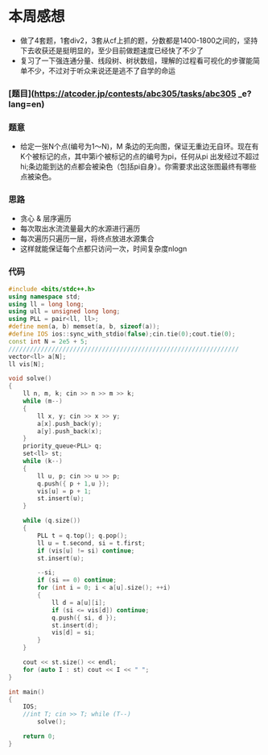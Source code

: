# 本周感想
- 做了4套题，1套div2，3套从cf上抓的题，分数都是1400-1800之间的，坚持下去收获还是挺明显的，至少目前做题速度已经快了不少了
- 复习了一下强连通分量、线段树、树状数组，理解的过程看可视化的步骤能简单不少，不过对于听众来说还是逃不了自学的命运
### [题目](https://atcoder.jp/contests/abc305/tasks/abc305 _e?lang=en)
### 题意
- 给定一张N个点(编号为1～N)，M 条边的无向图，保证无重边无自环。现在有K个被标记的点，其中第i个被标记的点的编号为pi，任何从pi
出发经过不超过hi;条边能到达的点都会被染色（包括pi自身）。你需要求出这张图最终有哪些点被染色。
### 思路
- 贪心 & 层序遍历
- 每次取出水流流量最大的水源进行遍历
- 每次遍历只遍历一层，将终点放进水源集合
- 这样就能保证每个点都只访问一次，时间复杂度nlogn
### 代码
~~~c++
#include <bits/stdc++.h>
using namespace std;
using ll = long long;
using ull = unsigned long long;
using PLL = pair<ll, ll>;
#define mem(a, b) memset(a, b, sizeof(a));
#define IOS ios::sync_with_stdio(false);cin.tie(0);cout.tie(0);
const int N = 2e5 + 5;
////////////////////////////////////////////////////////////////
vector<ll> a[N];
ll vis[N];

void solve()
{
    ll n, m, k; cin >> n >> m >> k;
    while (m--)
    {
        ll x, y; cin >> x >> y;
        a[x].push_back(y);
        a[y].push_back(x);
    }
    priority_queue<PLL> q;
    set<ll> st;
    while (k--)
    {
        ll u, p; cin >> u >> p;
        q.push({ p + 1,u });
        vis[u] = p + 1;
        st.insert(u);
    }

    while (q.size())
    {
        PLL t = q.top(); q.pop(); 
        ll u = t.second, si = t.first;
        if (vis[u] != si) continue;
        st.insert(u);

        --si;
        if (si == 0) continue;
        for (int i = 0; i < a[u].size(); ++i)
        {
            ll d = a[u][i];
            if (si <= vis[d]) continue;
            q.push({ si, d });
            st.insert(d);
            vis[d] = si;
        }
    }

    cout << st.size() << endl;
    for (auto I : st) cout << I << " ";
}

int main()
{
    IOS;
    //int T; cin >> T; while (T--)
        solve();

    return 0;
}
~~~
